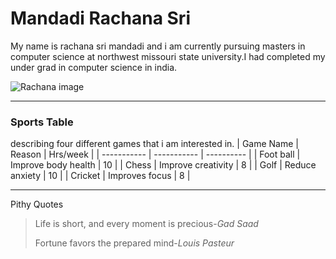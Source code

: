 # Mandadi Rachana Sri
My name is rachana sri mandadi and i am currently pursuing masters in computer science at northwest missouri state university.I had completed my under grad in computer science in india.

![Rachana image](https://github.com/S565730/my2-Mnadadi/assets/142947031/78c2df70-46a7-48fd-8fe8-ea0ec05b8d7e)

----------------------------------------

### Sports Table

describing four different games that i am interested in.
| Game Name   | Reason                 |  Hrs/week   |
| ----------- | -----------            |  ---------- |
| Foot ball   | Improve body health    |    10       |
| Chess       | Improve creativity     |    8        |
| Golf        | Reduce anxiety         |    10       |
| Cricket     | Improves focus         |    8        |

----------------------------------------

Pithy Quotes
>Life is short, and every moment is precious-*Gad Saad*
>
>Fortune favors the prepared mind-*Louis Pasteur*